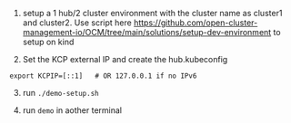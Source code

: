 1. setup a 1 hub/2 cluster environment with the cluster name as cluster1 and cluster2. Use script here https://github.com/open-cluster-management-io/OCM/tree/main/solutions/setup-dev-environment to setup on kind

2. Set the KCP external IP and create the hub.kubeconfig
```script
export KCPIP=[::1]   # OR 127.0.0.1 if no IPv6
```

3. run `./demo-setup.sh`

4. run `demo` in aother terminal

